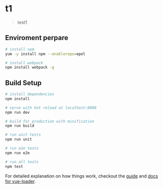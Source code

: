 # t1

> test1

## Enviroment perpare
``` bash
# install npm
yum -y install npm --enablerepo=epel

# install webpack
npm install webpack -g
```

## Build Setup


``` bash
# install dependencies
npm install

# serve with hot reload at localhost:8080
npm run dev

# build for production with minification
npm run build

# run unit tests
npm run unit

# run e2e tests
npm run e2e

# run all tests
npm test
```

For detailed explanation on how things work, checkout the [guide](http://vuejs-templates.github.io/webpack/) and [docs for vue-loader](http://vuejs.github.io/vue-loader).
